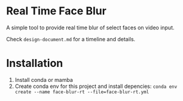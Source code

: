 # Real Time Face Blur

A simple tool to provide real time blur of select faces on video input.

Check `design-document.md` for a timeline and details.

# Installation

1. Install conda or mamba
2. Create conda env for this project and install depencies: `conda env create --name face-blur-rt --file=face-blur-rt.yml`
